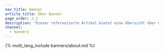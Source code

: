 ```yaml
---
nav_title: Banner
article_title: Über Banner
page_order: 2.2
description: "Dieser referenzierte Artikel bietet eine Übersicht über den Braze Banner Kanal und gängige Anwendungsfälle."
channel:
  - banners
---
```


{% multi_lang_include banners/about.md %}
